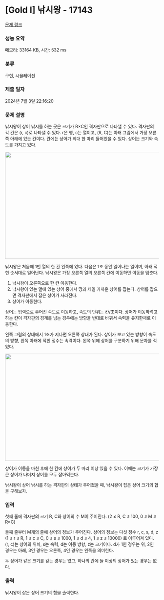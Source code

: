 # [Gold I] 낚시왕 - 17143 

[문제 링크](https://www.acmicpc.net/problem/17143) 

### 성능 요약

메모리: 33164 KB, 시간: 532 ms

### 분류

구현, 시뮬레이션

### 제출 일자

2024년 7월 3일 22:16:20

### 문제 설명

<p>낚시왕이 상어 낚시를 하는 곳은 크기가 R×C인 격자판으로 나타낼 수 있다. 격자판의 각 칸은 (r, c)로 나타낼 수 있다. r은 행, c는 열이고, (R, C)는 아래 그림에서 가장 오른쪽 아래에 있는 칸이다. 칸에는 상어가 최대 한 마리 들어있을 수 있다. 상어는 크기와 속도를 가지고 있다.</p>

<p style="text-align: center;"><img alt="" src="https://upload.acmicpc.net/85c2ccad-e4b8-4397-9bd6-0ec73b0f44f8/-/preview/" style="width: 506px; height: 350px;"></p>

<p>낚시왕은 처음에 1번 열의 한 칸 왼쪽에 있다. 다음은 1초 동안 일어나는 일이며, 아래 적힌 순서대로 일어난다. 낚시왕은 가장 오른쪽 열의 오른쪽 칸에 이동하면 이동을 멈춘다.</p>

<ol>
	<li>낚시왕이 오른쪽으로 한 칸 이동한다.</li>
	<li>낚시왕이 있는 열에 있는 상어 중에서 땅과 제일 가까운 상어를 잡는다. 상어를 잡으면 격자판에서 잡은 상어가 사라진다.</li>
	<li>상어가 이동한다.</li>
</ol>

<p>상어는 입력으로 주어진 속도로 이동하고, 속도의 단위는 칸/초이다. 상어가 이동하려고 하는 칸이 격자판의 경계를 넘는 경우에는 방향을 반대로 바꿔서 속력을 유지한채로 이동한다.</p>

<p>왼쪽 그림의 상태에서 1초가 지나면 오른쪽 상태가 된다. 상어가 보고 있는 방향이 속도의 방향, 왼쪽 아래에 적힌 정수는 속력이다. 왼쪽 위에 상어를 구분하기 위해 문자를 적었다.</p>

<p style="text-align: center;"><img alt="" src="https://upload.acmicpc.net/d03be3c0-057d-47f7-9808-202ae36a3da3/-/preview/" style="width: 1000px; height: 350px;"></p>

<p>상어가 이동을 마친 후에 한 칸에 상어가 두 마리 이상 있을 수 있다. 이때는 크기가 가장 큰 상어가 나머지 상어를 모두 잡아먹는다.</p>

<p>낚시왕이 상어 낚시를 하는 격자판의 상태가 주어졌을 때, 낚시왕이 잡은 상어 크기의 합을 구해보자.</p>

### 입력 

 <p>첫째 줄에 격자판의 크기 R, C와 상어의 수 M이 주어진다. (2 ≤ R, C ≤ 100, 0 ≤ M ≤ R×C)</p>

<p>둘째 줄부터 M개의 줄에 상어의 정보가 주어진다. 상어의 정보는 다섯 정수 r, c, s, d, z (1 ≤ r ≤ R, 1 ≤ c ≤ C, 0 ≤ s ≤ 1000, 1 ≤ d ≤ 4, 1 ≤ z ≤ 10000) 로 이루어져 있다. (r, c)는 상어의 위치, s는 속력, d는 이동 방향, z는 크기이다. d가 1인 경우는 위, 2인 경우는 아래, 3인 경우는 오른쪽, 4인 경우는 왼쪽을 의미한다.</p>

<p>두 상어가 같은 크기를 갖는 경우는 없고, 하나의 칸에 둘 이상의 상어가 있는 경우는 없다.</p>

### 출력 

 <p>낚시왕이 잡은 상어 크기의 합을 출력한다.</p>

